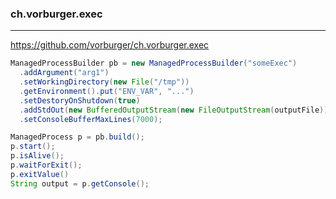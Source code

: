 ### ch.vorburger.exec
---
https://github.com/vorburger/ch.vorburger.exec

```java
ManagedProcessBuilder pb = new ManagedProcessBuilder("someExec")
  .addArgument("arg1")
  .setWorkingDirectory(new File("/tmp"))
  .getEnvironment().put("ENV_VAR", "...")
  .setDestoryOnShutdown(true)
  .addStdOut(new BufferedOutputStream(new FileOutputStream(outputFile)))
  .setConsoleBufferMaxLines(7000);

ManagedProcess p = pb.build();
p.start();
p.isAlive();
p.waitForExit();
p.exitValue()
String output = p.getConsole();

```

```
```

```
```
